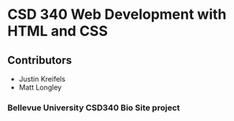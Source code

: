 <h1>CSD 340 Web Development with HTML and CSS</h1>
<h2>Contributors</h2>
<ul>
    <li>Justin Kreifels</li>
    <li>Matt Longley</li>
</ul>

<h3>Bellevue University CSD340 Bio Site project</h3>
